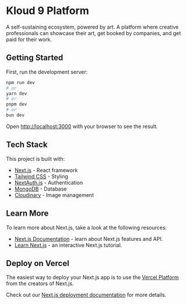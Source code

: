 # Kloud 9 Platform

A self-sustaining ecosystem, powered by art. A platform where creative professionals can showcase their art, get booked by companies, and get paid for their work.

## Getting Started

First, run the development server:

```bash
npm run dev
# or
yarn dev
# or
pnpm dev
# or
bun dev
```

Open [http://localhost:3000](http://localhost:3000) with your browser to see the result.

## Tech Stack

This project is built with:
- [Next.js](https://nextjs.org) - React framework
- [Tailwind CSS](https://tailwindcss.com) - Styling
- [NextAuth.js](https://next-auth.js.org) - Authentication
- [MongoDB](https://mongodb.com) - Database
- [Cloudinary](https://cloudinary.com) - Image management

## Learn More

To learn more about Next.js, take a look at the following resources:

- [Next.js Documentation](https://nextjs.org/docs) - learn about Next.js features and API.
- [Learn Next.js](https://nextjs.org/learn) - an interactive Next.js tutorial.

## Deploy on Vercel

The easiest way to deploy your Next.js app is to use the [Vercel Platform](https://vercel.com/new?utm_medium=default-template&filter=next.js&utm_source=create-next-app&utm_campaign=create-next-app-readme) from the creators of Next.js.

Check out our [Next.js deployment documentation](https://nextjs.org/docs/app/building-your-application/deploying) for more details.
